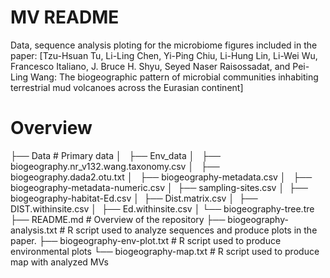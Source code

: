 # MV README
Data, sequence analysis ploting for the microbiome figures included in the paper: [Tzu-Hsuan Tu, Li-Ling Chen, Yi-Ping Chiu, Li-Hung Lin, Li-Wei Wu, Francesco Italiano,
J. Bruce H. Shyu, Seyed Naser Raisossadat, and Pei-Ling Wang: The biogeographic pattern of microbial communities inhabiting terrestrial mud volcanoes across the Eurasian continent]

#  Overview

├── Data          # Primary data
│   ├── Env_data 
│   ├── biogeography.nr_v132.wang.taxonomy.csv
│   ├── biogeography.dada2.otu.txt
│   ├── biogeography-metadata.csv
│   ├──	biogeography-metadata-numeric.csv
│   ├── sampling-sites.csv
│   ├── biogeography-habitat-Ed.csv
│   ├── Dist.matrix.csv
│   ├── DIST.withinsite.csv
│   ├──	Ed.withinsite.csv
│   └── biogeography-tree.tre
├── README.md          			 # Overview of the repository
├── biogeography-analysis.txt    # R script used to analyze sequences and produce plots in the paper.
├── biogeography-env-plot.txt        # R script used to produce environmental plots
└── biogeography-map.txt           # R script used to produce map with analyzed MVs
